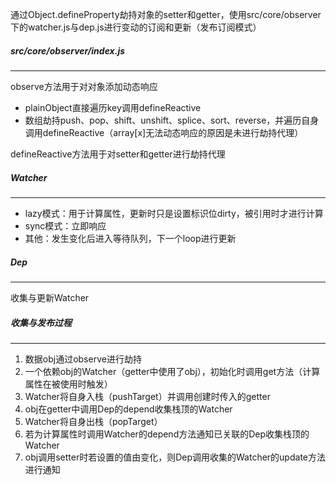 通过Object.defineProperty劫持对象的setter和getter，使用src/core/observer下的watcher.js与dep.js进行变动的订阅和更新（发布订阅模式）

##### src/core/observer/index.js

------

observe方法用于对对象添加动态响应

- plainObject直接遍历key调用defineReactive
- 数组劫持push、pop、shift、unshift、splice、sort、reverse，并遍历自身调用defineReactive（array[x]无法动态响应的原因是未进行劫持代理）

defineReactive方法用于对setter和getter进行劫持代理

##### Watcher

------

- lazy模式：用于计算属性，更新时只是设置标识位dirty，被引用时才进行计算
- sync模式：立即响应
- 其他：发生变化后进入等待队列，下一个loop进行更新

##### Dep

------

收集与更新Watcher

##### 收集与发布过程

------

1. 数据obj通过observe进行劫持
2. 一个依赖obj的Watcher（getter中使用了obj），初始化时调用get方法（计算属性在被使用时触发）
3. Watcher将自身入栈（pushTarget）并调用创建时传入的getter
4. obj在getter中调用Dep的depend收集栈顶的Watcher
5. Watcher将自身出栈（popTarget）
6. 若为计算属性时调用Watcher的depend方法通知已关联的Dep收集栈顶的Watcher
7. obj调用setter时若设置的值由变化，则Dep调用收集的Watcher的update方法进行通知